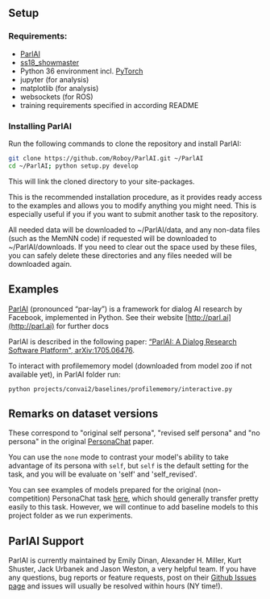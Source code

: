## Setup
### Requirements:
- [ParlAI](https://github.com/facebookresearch/ParlAI)
- [ss18_showmaster](https://github.com/Roboy/ss18_showmaster)
- Python 36 environment incl. [PyTorch](http://pytorch.org/)
- jupyter (for analysis)
- matplotlib (for analysis)
- websockets (for ROS)
- training requirements specified in according README

### Installing ParlAI

Run the following commands to clone the repository and install ParlAI:

```bash
git clone https://github.com/Roboy/ParlAI.git ~/ParlAI
cd ~/ParlAI; python setup.py develop
```

This will link the cloned directory to your site-packages.

This is the recommended installation procedure, as it provides ready access to the examples and allows you to modify anything you might need. This is especially useful if you if you want to submit another task to the repository.

All needed data will be downloaded to ~/ParlAI/data, and any non-data files (such as the MemNN code) if requested will be downloaded to ~/ParlAI/downloads. If you need to clear out the space used by these files, you can safely delete these directories and any files needed will be downloaded again.

## Examples

[ParlAI](https://github.com/facebookresearch/ParlAI/) (pronounced “par-lay”) is a framework for dialog AI research by Facebook, implemented in Python. See their website [http://parl.ai](http://parl.ai) for further docs

ParlAI is described in the following paper:
[“ParlAI: A Dialog Research Software Platform", arXiv:1705.06476](https://arxiv.org/abs/1705.06476).

To interact with profilememory model (downloaded from model zoo if not available yet), in ParlAI folder run:
```
python projects/convai2/baselines/profilememory/interactive.py 
```

## Remarks on dataset versions

These correspond to "original self persona", "revised self persona" and "no persona" in the original [PersonaChat](https://arxiv.org/pdf/1801.07243.pdf) paper.

You can use the `none` mode to contrast your model's ability to take advantage of its persona with `self`, but `self` is the default setting for the task, and you will be evaluate on 'self' and 'self_revised'.

You can see examples of models prepared for the original (non-competition) PersonaChat task [here](https://github.com/facebookresearch/ParlAI/tree/master/projects/personachat), which should generally transfer pretty easily to this task. However, we will continue to add baseline models to this project folder as we run experiments.

## ParlAI Support
ParlAI is currently maintained by Emily Dinan, Alexander H. Miller, Kurt Shuster, Jack Urbanek and Jason Weston, a very helpful team. If you have any questions, bug reports or feature requests, post on their [Github Issues page](https://github.com/facebookresearch/ParlAI/issues) and issues will usually be resolved within hours (NY time!).

